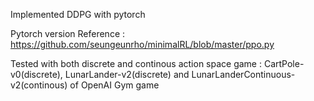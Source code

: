 Implemented DDPG with pytorch

Pytorch version Reference : https://github.com/seungeunrho/minimalRL/blob/master/ppo.py

Tested with both discrete and continous action space game : CartPole-v0(discrete), LunarLander-v2(discrete) and LunarLanderContinuous-v2(continous) of OpenAI Gym game
